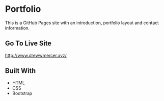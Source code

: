 # Portfolio
This is a GitHub Pages site with an introduction, portfolio layout and contact information.  

## Go To Live Site
http://www.drewwmercer.xyz/

## Built With

* HTML
* CSS
* Bootstrap
